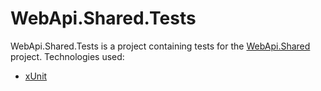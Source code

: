 # WebApi.Shared.Tests

WebApi.Shared.Tests is a project containing tests for the [WebApi.Shared](../../src/WebApi.Shared/) project. Technologies used:

- [xUnit](https://xunit.net/)
